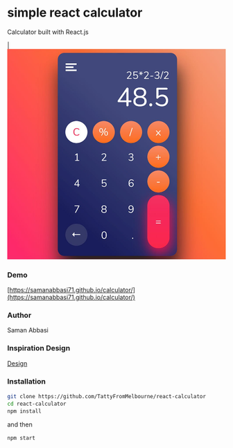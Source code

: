 # simple react calculator
Calculator built with React.js

|![Work Samples #1](https://raw.githubusercontent.com/samanabbasi71/calculator/main/design-inspiration.jpeg)

### Demo

[https://samanabbasi71.github.io/calculator/](https://samanabbasi71.github.io/calculator/)

### Author

Saman Abbasi

### Inspiration Design

[Design](https://opensource.org/licenses/MIT)

### Installation

```bash
git clone https://github.com/TattyFromMelbourne/react-calculator
cd react-calculator
npm install
```

and then

```bash
npm start
```
